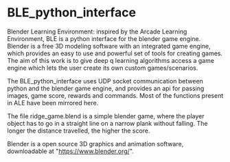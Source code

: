 # BLE_python_interface
Blender Learning Environment: inspired by the Arcade Learning Environment, BLE is a python interface for the blender game engine. Blender is a free 3D modeling software with an integrated game engine, which provides an easy to use and powerful set of tools for creating games. The aim of this work is to give deep q learning algorithms access a game engine which lets the user create its own custom games/scenarios.

The BLE_python_interface uses UDP socket communication between python and the blender game engine, and provides an api for passing images, game score, rewards and commands. Most of the functions present in ALE have been mirrored here.

The file ridge_game.blend is a simple blender game, where the player object has to go in a straight line on a narrow plank without falling. The longer the distance travelled, the higher the score. 

Blender is a open source 3D graphics and animation software, downloadable at "https://www.blender.org/".
